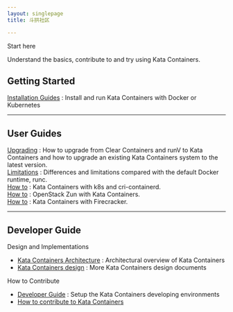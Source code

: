 ```yaml
---
layout: singlepage
title: 斗拱社区

---
```

Start here

Understand the basics, contribute to and try using Kata Containers.

## Getting Started

[Installation Guides](https://github.com/kata-containers/documentation/tree/master/install) : Install and run Kata Containers with Docker or Kubernetes

***

## User Guides

[Upgrading](https://github.com/kata-containers/documentation/blob/master/Upgrading.md) : How to upgrade from Clear Containers and runV to Kata Containers and how to upgrade an existing Kata Containers system to the latest version.  
[Limitations](https://github.com/kata-containers/documentation/blob/master/Limitations.md) : Differences and limitations compared with the default Docker runtime, runc.  
[How to](https://github.com/kata-containers/documentation/blob/master/how-to/how-to-use-k8s-with-cri-containerd-and-kata.md) : Kata Containers with k8s and cri-containerd.  
[How to](https://github.com/kata-containers/documentation/blob/master/use-cases/zun_kata.md) : OpenStack Zun with Kata Containers.  
[How to](https://github.com/kata-containers/documentation/wiki/Initial-release-of-Kata-Containers-with-Firecracker-support) : Kata Containers with Firecracker.

***

## Developer Guide

Design and Implementations

* [Kata Containers Architecture](https://github.com/kata-containers/documentation/blob/master/design/architecture.md) : Architectural overview of Kata Containers
* [Kata Containers design](https://github.com/kata-containers/documentation/tree/master/design) : More Kata Containers design documents

How to Contribute

* [Developer Guide](https://github.com/kata-containers/documentation/blob/master/Developer-Guide.md) : Setup the Kata Containers developing environments
* [How to contribute to Kata Containers](https://github.com/kata-containers/community/blob/master/CONTRIBUTING.md)